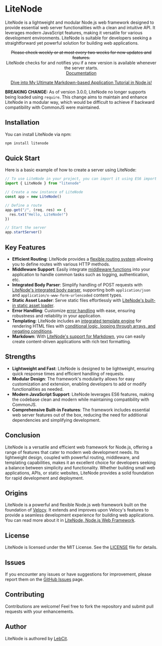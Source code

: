 # LiteNode

LiteNode is a lightweight and modular Node.js web framework designed to provide essential web server functionalities with a clean and intuitive API. It leverages modern JavaScript features, making it versatile for various development environments. LiteNode is suitable for developers seeking a straightforward yet powerful solution for building web applications.

<p align="center">
    <s>Please check weekly or at most every two weeks for new updates and features.</s><br>
    LiteNode checks for and notifies you if a new version is available whenever the server starts.<br>
    <a href="https://litenode.pages.dev/">Documentation</a>
</p>

<p align="center">
    <a href="https://lebcit.github.io/posts/ultimate-markdown-based-application-tutorial-in-node-js/">Dive into My Ultimate Markdown-based Application Tutorial in Node.js!</a>
</p>

**BREAKING CHANGE:** As of version 3.0.0, LiteNode no longer supports being loaded using `require`. This change aims to maintain and enhance LiteNode in a modular way, which would be difficult to achieve if backward compatibility with CommonJS were maintained.

## Installation

You can install LiteNode via npm:

```bash
npm install litenode
```

## Quick Start

Here is a basic example of how to create a server using LiteNode:

```javascript
// To use LiteNode in your project, you can import it using ES6 import syntax
import { LiteNode } from "litenode"

// Create a new instance of LiteNode
const app = new LiteNode()

// Define a route
app.get("/", (req, res) => {
  res.txt("Hello, LiteNode!")
})

// Start the server
app.startServer()
```

## Key Features

-   **Efficient Routing**: LiteNode provides a [flexible routing system](https://litenode.pages.dev/docs/routing/) allowing you to define routes with various HTTP methods.
-   **Middleware Support**: Easily integrate [middleware functions](https://litenode.pages.dev/docs/middleware/) into your application to handle common tasks such as logging, authentication, etc.
-   **Integrated Body Parser**: Simplify handling of POST requests with [LiteNode's integrated body parser](https://litenode.pages.dev/docs/body-parsing/), supporting both `application/json` and `application/x-www-form-urlencoded` content types.
-   **Static Asset Loader**: Serve static files effortlessly with [LiteNode's built-in static asset loader](https://litenode.pages.dev/docs/serving-static-files/).
-   **Error Handling**: Customize [error handling](https://litenode.pages.dev/docs/error-handling/) with ease, ensuring robustness and reliability in your application.
-   **Templating**: LiteNode includes an [integrated template engine](https://litenode.pages.dev/docs/rendering-templates/) for rendering HTML files with [conditional logic, looping through arrays, and negating conditions](https://litenode.pages.dev/docs/ste-helpers/).
-   **Markdown**: With [LiteNode's support for Markdown](https://litenode.pages.dev/docs/markdown/), you can easily create content-driven applications with rich text formatting.

## Strengths

-   **Lightweight and Fast**: LiteNode is designed to be lightweight, ensuring quick response times and efficient handling of requests.
-   **Modular Design**: The framework's modularity allows for easy customization and extension, enabling developers to add or modify functionalities as needed.
-   **Modern JavaScript Support**: LiteNode leverages ES6 features, making the codebase clean and modern while maintaining compatibility with CommonJS.
-   **Comprehensive Built-in Features**: The framework includes essential web server features out of the box, reducing the need for additional dependencies and simplifying development.

## Conclusion

LiteNode is a versatile and efficient web framework for Node.js, offering a range of features that cater to modern web development needs. Its lightweight design, coupled with powerful routing, middleware, and templating capabilities, makes it an excellent choice for developers seeking a balance between simplicity and functionality. Whether building small web applications, APIs, or static websites, LiteNode provides a solid foundation for rapid development and deployment.

## Origins

LiteNode is a powerful and flexible Node.js web framework built on the foundation of [Velocy](https://github.com/ishtms/velocy). It extends and improves upon Velocy's features to provide a seamless development experience for building web applications. You can read more about it in [LiteNode, Node.js Web Framework](https://lebcit.github.io/posts/litenode-nodejs-web-framework/).

## License

LiteNode is licensed under the MIT License. See the [LICENSE](https://github.com/LebCit/litenode/blob/main/LICENSE) file for details.

## Issues

If you encounter any issues or have suggestions for improvement, please report them on the [GitHub Issues](https://github.com/LebCit/litenode/issues) page.

## Contributing

Contributions are welcome! Feel free to fork the repository and submit pull requests with your enhancements.

## Author

LiteNode is authored by [LebCit](https://github.com/LebCit).
